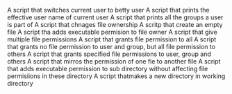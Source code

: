 A script that switches current user to betty user
A script that prints the effective user name of current user
A script that prints all the groups a user is part of
A script that chnages file ownership
A scritp that create an empty file
A script tha adds executable permision to file owner
A script that give multiple file permissions
A script that grants file permission to all
A script that grants no file permission to user and group, but all file permission to others
A script that grants specified file permissions to user, group and others
A script that mirros the permission of one fie to another file
A script that adds executable permission to sub directory without affecting file permisiions in these directory
A script thatmakes a new directory in working directory
